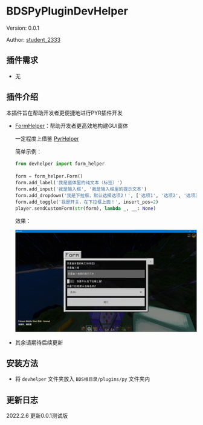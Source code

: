 # BDSPyPluginDevHelper

Version: 0.0.1

Author: [student_2333](https://github.com/lgc2333)

插件需求
--

- 无

插件介绍
--
本插件旨在帮助开发者更便捷地进行PYR插件开发

- [FormHelper](./devhelper/form_helper.py)：帮助开发者更高效地构建GUI窗体

  一定程度上借鉴 [PyrHelper](https://www.minebbs.com/resources/bds-pyrhelper-gui-_-_.3030/)

  简单示例：
  ```python
  from devhelper import form_helper

  form = form_helper.Form()
  form.add_label('我是窗体里的纯文本（标签）')
  form.add_input('我是输入框', '我是输入框里的提示文本')
  form.add_dropdown('我是下拉框，默认选择选项2！', ['选项1', '选项2', '选项3'], 1)
  form.add_toggle('我是开关，在下拉框上面！', insert_pos=2)
  player.sendCustomForm(str(form), lambda _, __: None)
  ```
  效果：

  ![](readme/readme1.png)

- 其余请期待后续更新

安装方法
--

- 将 `devhelper` 文件夹放入 `BDS根目录/plugins/py` 文件夹内

更新日志
--
2022.2.6 更新0.0.1测试版
